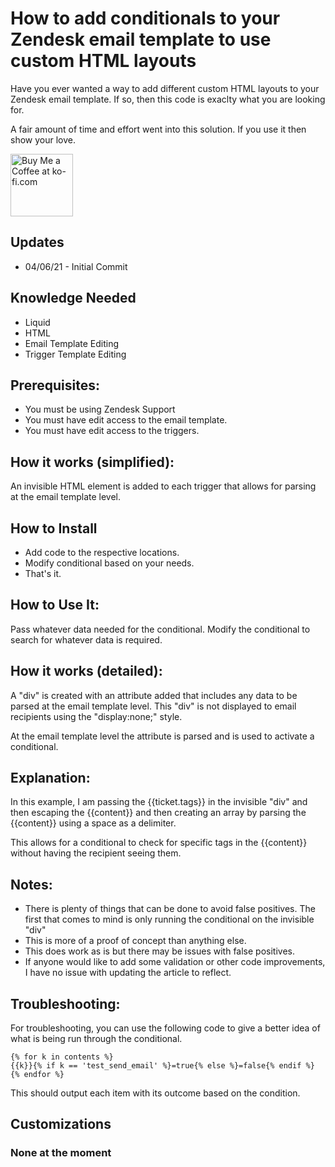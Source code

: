 How to add conditionals to your Zendesk email template to use custom HTML layouts
==============================

Have you ever wanted a way to add different custom HTML layouts to your Zendesk email template. If so, then this code is exaclty what you are looking for.

A fair amount of time and effort went into this solution.  If you use it then show your love.

<a href='https://ko-fi.com/Y8Y346MT1' target='_blank'><img height='100' style='border:0px;height:100px;' src='https://cdn.ko-fi.com/cdn/kofi2.png?v=2' border='0' alt='Buy Me a Coffee at ko-fi.com' /></a>

Updates
-------
* 04/06/21 - Initial Commit



Knowledge Needed
-----------
* Liquid
* HTML
* Email Template Editing
* Trigger Template Editing

Prerequisites:
-----------

* You must be using Zendesk Support
* You must have edit access to the email template.
* You must have edit access to the triggers.

How it works (simplified):
--------------

An invisible HTML element is added to each trigger that allows for parsing at the email template level. 


How to Install
--------------

* Add code to the respective locations.
* Modify conditional based on your needs.
* That's it.

How to Use It:
--------------

Pass whatever data needed for the conditional. Modify the conditional to search for whatever data is required.

How it works (detailed):
--------------

A "div" is created with an attribute added that includes any data to be parsed at the email template level. This "div" is not displayed to email recipients using the "display:none;" style.

At the email template level the attribute is parsed and is used to activate a conditional. 

Explanation:
--------------

In this example, I am passing the {{ticket.tags}} in the invisible "div" and then escaping the {{content}} and then creating an array by parsing the {{content}} using a space as a delimiter.

This allows for a conditional to check for specific tags in the {{content}} without having the recipient seeing them. 

Notes:
--------------

* There is plenty of things that can be done to avoid false positives. The first that comes to mind is only running the conditional on the invisible "div"
* This is more of a proof of concept than anything else.
* This does work as is but there may be issues with false positives.
* If anyone would like to add some validation or other code improvements, I have no issue with updating the article to reflect.

Troubleshooting:
--------------

For troubleshooting, you can use the following code to give a better idea of what is being run through the conditional. 

```
{% for k in contents %}
{{k}}{% if k == 'test_send_email' %}=true{% else %}=false{% endif %}
{% endfor %}
```

This should output each item with its outcome based on the condition.

Customizations
--------------
### None at the moment
